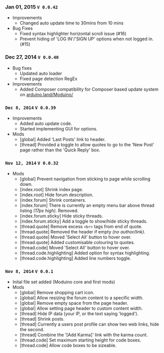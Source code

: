 
### Jan 01, 2015 `V 0.0.42`
- Improvements
  - Changed auto update time to 30mins from 10 mins
- Bug Fixes
  - Fixed syntax highlighter horizontal scroll issue (#16)
  - Prevent hiding of 'LOG IN'/'SIGN UP' options when not logged in. (#15)

### Dec 27, 2014 `V 0.0.40`

- Bug fixes
  - Updated auto loader
  - Fixed page detection RegEx
- Improvements
  - Added Composer compatibility for Composer based update system on [arduino.land/Moduino/](http://arduino.land/Moduino/)
  
### `Dec 8, 2014` `V 0.0.39`

- Improvements
  - Added auto update code.
  - Started implementing GUI for options.
- Mods
  - [global] Added 'Last Posts' link to header.
  - [thread] Provided a toggle to allow quotes to go to the 'New Post' page rather than the 'Quick Reply' box.
	
### `Nov 12, 2014` `V 0.0.32`

- Mods
  - [global] Prevent navigation from sticking to page while scrolling down.
  - [index.root] Shrink index page.
  - [index.root] Hide forum description.
  - [index.forum] Shrink containers.
  - [index.forum] There is currently an empty menu bar above thread listing *(17px high)*. Removed.
  - [index.forum.sticky] Hide sticky threads.
  - [index.forum.sticky] Add a toggle to show/hide sticky threads.
  - [thread.quote] Remove excess `<br>` tags from end of quote.
  - [thread.quote] Removed the header if empty *(no author/link)*.
  - [thread.quote] Moved 'Select All' button to hover over.
  - [thread.quote] Added customisable colouring to quotes.
  - [thread.code] Moved 'Select All' button to hover over.  
  - [thread.code.highlighting] Added option for syntax highlighting.
  - [thread.code.highlighting] Added line numbers toggle.

### `Nov 8, 2014` `V 0.0.1`
- Inital file set added (Moduino core and first mods)
- Mods
  - [global] Remove shopping cart icon.
  - [global] Allow resizing the forum content to a specific width.
  - [global] Remove empty space from the page header. 
  - [global] Allow setting page header to custom content width.
  - [thread] Hide IP data (your IP, or the text saying 'logged').
  - [thread] Shrink posts.
  - [thread] Currently a users post profile can show two web links, hide the second.
  - [thread] Combine the '[Add Karma]' link with the karma count.  
  - [thread.code] Set maximum starting height for code boxes.
  - [thread.code] Allow code boxes to be sizeable.  